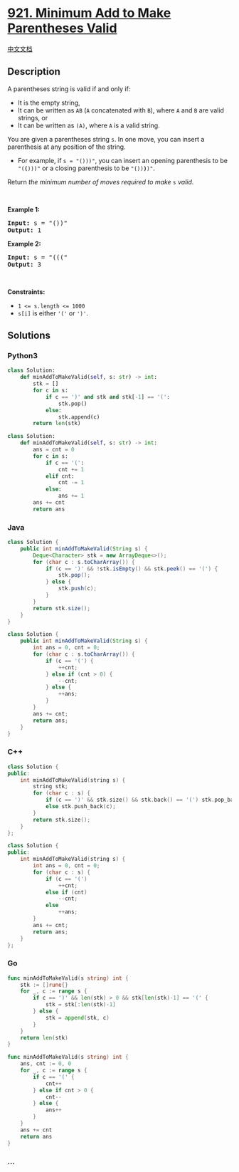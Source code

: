 # [921. Minimum Add to Make Parentheses Valid](https://leetcode.com/problems/minimum-add-to-make-parentheses-valid)

[中文文档](/solution/0900-0999/0921.Minimum%20Add%20to%20Make%20Parentheses%20Valid/README.md)

## Description

<p>A parentheses string is valid if and only if:</p>

<ul>
	<li>It is the empty string,</li>
	<li>It can be written as <code>AB</code> (<code>A</code> concatenated with <code>B</code>), where <code>A</code> and <code>B</code> are valid strings, or</li>
	<li>It can be written as <code>(A)</code>, where <code>A</code> is a valid string.</li>
</ul>

<p>You are given a parentheses string <code>s</code>. In one move, you can insert a parenthesis at any position of the string.</p>

<ul>
	<li>For example, if <code>s = &quot;()))&quot;</code>, you can insert an opening parenthesis to be <code>&quot;(<strong>(</strong>)))&quot;</code> or a closing parenthesis to be <code>&quot;())<strong>)</strong>)&quot;</code>.</li>
</ul>

<p>Return <em>the minimum number of moves required to make </em><code>s</code><em> valid</em>.</p>

<p>&nbsp;</p>
<p><strong class="example">Example 1:</strong></p>

<pre>
<strong>Input:</strong> s = &quot;())&quot;
<strong>Output:</strong> 1
</pre>

<p><strong class="example">Example 2:</strong></p>

<pre>
<strong>Input:</strong> s = &quot;(((&quot;
<strong>Output:</strong> 3
</pre>

<p>&nbsp;</p>
<p><strong>Constraints:</strong></p>

<ul>
	<li><code>1 &lt;= s.length &lt;= 1000</code></li>
	<li><code>s[i]</code> is either <code>&#39;(&#39;</code> or <code>&#39;)&#39;</code>.</li>
</ul>

## Solutions

<!-- tabs:start -->

### **Python3**

```python
class Solution:
    def minAddToMakeValid(self, s: str) -> int:
        stk = []
        for c in s:
            if c == ')' and stk and stk[-1] == '(':
                stk.pop()
            else:
                stk.append(c)
        return len(stk)
```

```python
class Solution:
    def minAddToMakeValid(self, s: str) -> int:
        ans = cnt = 0
        for c in s:
            if c == '(':
                cnt += 1
            elif cnt:
                cnt -= 1
            else:
                ans += 1
        ans += cnt
        return ans
```

### **Java**

```java
class Solution {
    public int minAddToMakeValid(String s) {
        Deque<Character> stk = new ArrayDeque<>();
        for (char c : s.toCharArray()) {
            if (c == ')' && !stk.isEmpty() && stk.peek() == '(') {
                stk.pop();
            } else {
                stk.push(c);
            }
        }
        return stk.size();
    }
}
```

```java
class Solution {
    public int minAddToMakeValid(String s) {
        int ans = 0, cnt = 0;
        for (char c : s.toCharArray()) {
            if (c == '(') {
                ++cnt;
            } else if (cnt > 0) {
                --cnt;
            } else {
                ++ans;
            }
        }
        ans += cnt;
        return ans;
    }
}
```

### **C++**

```cpp
class Solution {
public:
    int minAddToMakeValid(string s) {
        string stk;
        for (char c : s) {
            if (c == ')' && stk.size() && stk.back() == '(') stk.pop_back();
            else stk.push_back(c);
        }
        return stk.size();
    }
};
```

```cpp
class Solution {
public:
    int minAddToMakeValid(string s) {
        int ans = 0, cnt = 0;
        for (char c : s) {
            if (c == '(')
                ++cnt;
            else if (cnt)
                --cnt;
            else
                ++ans;
        }
        ans += cnt;
        return ans;
    }
};
```

### **Go**

```go
func minAddToMakeValid(s string) int {
	stk := []rune{}
	for _, c := range s {
		if c == ')' && len(stk) > 0 && stk[len(stk)-1] == '(' {
			stk = stk[:len(stk)-1]
		} else {
			stk = append(stk, c)
		}
	}
	return len(stk)
}
```

```go
func minAddToMakeValid(s string) int {
	ans, cnt := 0, 0
	for _, c := range s {
		if c == '(' {
			cnt++
		} else if cnt > 0 {
			cnt--
		} else {
			ans++
		}
	}
	ans += cnt
	return ans
}
```

### **...**

```

```

<!-- tabs:end -->

